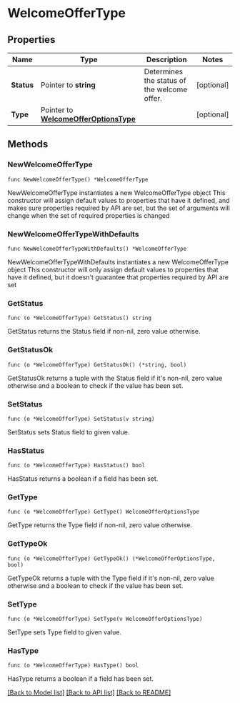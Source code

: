 # WelcomeOfferType

## Properties

Name | Type | Description | Notes
------------ | ------------- | ------------- | -------------
**Status** | Pointer to **string** | Determines the status of the welcome offer. | [optional] 
**Type** | Pointer to [**WelcomeOfferOptionsType**](WelcomeOfferOptionsType.md) |  | [optional] 

## Methods

### NewWelcomeOfferType

`func NewWelcomeOfferType() *WelcomeOfferType`

NewWelcomeOfferType instantiates a new WelcomeOfferType object
This constructor will assign default values to properties that have it defined,
and makes sure properties required by API are set, but the set of arguments
will change when the set of required properties is changed

### NewWelcomeOfferTypeWithDefaults

`func NewWelcomeOfferTypeWithDefaults() *WelcomeOfferType`

NewWelcomeOfferTypeWithDefaults instantiates a new WelcomeOfferType object
This constructor will only assign default values to properties that have it defined,
but it doesn't guarantee that properties required by API are set

### GetStatus

`func (o *WelcomeOfferType) GetStatus() string`

GetStatus returns the Status field if non-nil, zero value otherwise.

### GetStatusOk

`func (o *WelcomeOfferType) GetStatusOk() (*string, bool)`

GetStatusOk returns a tuple with the Status field if it's non-nil, zero value otherwise
and a boolean to check if the value has been set.

### SetStatus

`func (o *WelcomeOfferType) SetStatus(v string)`

SetStatus sets Status field to given value.

### HasStatus

`func (o *WelcomeOfferType) HasStatus() bool`

HasStatus returns a boolean if a field has been set.

### GetType

`func (o *WelcomeOfferType) GetType() WelcomeOfferOptionsType`

GetType returns the Type field if non-nil, zero value otherwise.

### GetTypeOk

`func (o *WelcomeOfferType) GetTypeOk() (*WelcomeOfferOptionsType, bool)`

GetTypeOk returns a tuple with the Type field if it's non-nil, zero value otherwise
and a boolean to check if the value has been set.

### SetType

`func (o *WelcomeOfferType) SetType(v WelcomeOfferOptionsType)`

SetType sets Type field to given value.

### HasType

`func (o *WelcomeOfferType) HasType() bool`

HasType returns a boolean if a field has been set.


[[Back to Model list]](../README.md#documentation-for-models) [[Back to API list]](../README.md#documentation-for-api-endpoints) [[Back to README]](../README.md)


